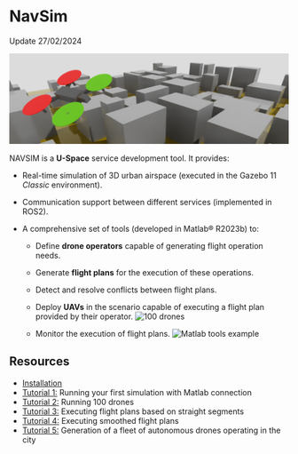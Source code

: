 
# NavSim

Update 27/02/2024

![NavSim](./doc/img/navsim.png)


NAVSIM is a **U-Space** service development tool. It provides:

- Real-time simulation of 3D urban airspace (executed in the Gazebo 11 _Classic_ environment).

- Communication support between different services (implemented in ROS2).

- A comprehensive set of tools (developed in Matlab® R2023b) to:

  - Define **drone operators** capable of generating flight operation needs.
  - Generate **flight plans** for the execution of these operations.
  - Detect and resolve conflicts between flight plans.
  - Deploy **UAVs** in the scenario capable of executing a flight plan provided by their operator.
    ![100 drones](./doc/tutos/tuto2/img/100drones.png)
 

  - Monitor the execution of flight plans.
    ![Matlab tools example](./doc/img/tool_example.png)

## Resources

- [Installation](./doc/install.md)
- [Tutorial 1:](./doc/tutos/tuto1/tuto1.md) Running your first simulation with Matlab connection
- [Tutorial 2:](./doc/tutos/tuto2/tuto2.md) Running 100 drones
- [Tutorial 3:](./doc/tutos/tuto3/tuto3.md) Executing flight plans based on straight segments
- [Tutorial 4:](./doc/tutos/tuto4/tuto4.md) Executing smoothed flight plans
- [Tutorial 5:](./doc/tutos/tuto5/tuto5.md) Generation of a fleet of autonomous drones operating in the city
